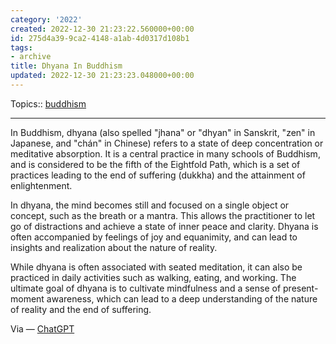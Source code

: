 ```yaml
---
category: '2022'
created: 2022-12-30 21:23:22.560000+00:00
id: 275d4a39-9ca2-4148-a1ab-4d0317d108b1
tags:
- archive
title: Dhyana In Buddhism
updated: 2022-12-30 21:23:23.048000+00:00
---
```

   
Topics:: [buddhism](../topics/buddhism.md)   
   
   
---   
   
In Buddhism, dhyana (also spelled "jhana" or "dhyan" in Sanskrit, "zen" in Japanese, and "chán" in Chinese) refers to a state of deep concentration or meditative absorption. It is a central practice in many schools of Buddhism, and is considered to be the fifth of the Eightfold Path, which is a set of practices leading to the end of suffering (dukkha) and the attainment of enlightenment.   
   
In dhyana, the mind becomes still and focused on a single object or concept, such as the breath or a mantra. This allows the practitioner to let go of distractions and achieve a state of inner peace and clarity. Dhyana is often accompanied by feelings of joy and equanimity, and can lead to insights and realization about the nature of reality.   
   
While dhyana is often associated with seated meditation, it can also be practiced in daily activities such as walking, eating, and working. The ultimate goal of dhyana is to cultivate mindfulness and a sense of present-moment awareness, which can lead to a deep understanding of the nature of reality and the end of suffering.   
   
Via — [ChatGPT](../devlog/ChatGPT.md)